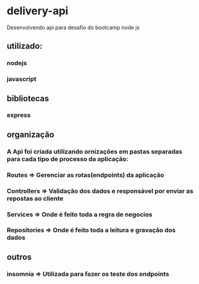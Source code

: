 # delivery-api
Desenvolvendo api para desafio do bootcamp node js

## utilizado:
### nodejs
### javascript

## bibliotecas
### express

## organização
### A Api foi criada utilizando ornizações em pastas separadas para cada tipo de processo da aplicação:
### Routes => Gerenciar as rotas(endpoints) da aplicação
### Controllers => Validação dos dados e responsável por enviar as repostas ao cliente
### Services => Onde é feito toda a regra de negocios
### Repositories => Onde é feito toda a leitura e gravação dos dados

## outros
### insomnia => Utilizada para fazer os teste dos endpoints

